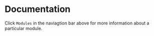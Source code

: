 # Documentation
Click `Modules` in the naviagtion bar above for more information about a particular module.

